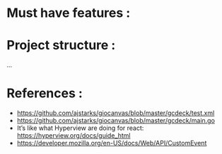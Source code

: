 # Must have features :


# Project structure : 

...

# References : 

- https://github.com/ajstarks/giocanvas/blob/master/gcdeck/test.xml
- https://github.com/ajstarks/giocanvas/blob/master/gcdeck/main.go
- It’s like what Hyperview are doing for react: https://hyperview.org/docs/guide_html
- https://developer.mozilla.org/en-US/docs/Web/API/CustomEvent
